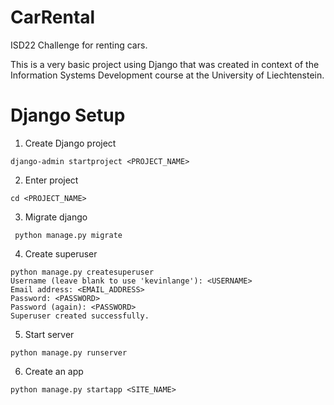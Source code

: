 # CarRental
 ISD22 Challenge for renting cars.
 
This is a very basic project using Django that was created in context of the Information Systems Development course at the University of Liechtenstein.


# Django Setup

1. Create Django project
````shell
django-admin startproject <PROJECT_NAME>
````
2. Enter project
````shell
cd <PROJECT_NAME>
````
3. Migrate django
````shell
 python manage.py migrate
````
4. Create superuser
````shell
python manage.py createsuperuser
Username (leave blank to use 'kevinlange'): <USERNAME>
Email address: <EMAIL_ADDRESS>
Password: <PASSWORD>
Password (again): <PASSWORD>
Superuser created successfully.
````
5. Start server
````shell
python manage.py runserver 
````
6. Create an app
````shell
python manage.py startapp <SITE_NAME>
````
